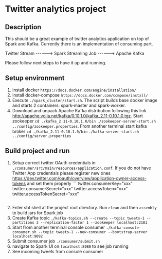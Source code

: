 Twitter analytics project
=========================

Description
-----------
This should be a great example of twitter analytics application on top of Spark and Kafka.
Currently there is an implementation of consuming part.

Twitter Stream ------> Spark Streaming Job ------> Apache Kafka

Please follow next steps to have it up and running.

Setup environment
-----------------

1. Install docker `https://docs.docker.com/engine/installation/`
2. Install docker-compose `https://docs.docker.com/compose/install/`
3. Execute `./spark_cluster/start.sh`. The script builds base docker image
   and starts 2 containers: spark-master and spark-worker.
4. Download and unpack Apache Kafka distribution following this link http://apache.volia.net/kafka/0.10.1.0/kafka_2.11-0.10.1.0.tgz.
   Start zookeeper `cd ./kafka_2.11-0.10.1.0/bin` `./zookeeper-server-start.sh ../config/zookeeper.properties`. 
   From another terminal start kafka broker `cd ./kafka_2.11-0.10.1.0/bin` `./kafka-server-start.sh ../config/server.properties`

Build project and run
---------------------

1. Setup correct twitter OAuth credentials in `./consumer/src/main/resources/application.conf`. 
   If you do not have Twitter App credentials please register new ones https://dev.twitter.com/oauth/overview/application-owner-access-tokens
   and set them properly ```
   twitter.consumerKey="xxx"
   twitter.consumerSecret="xxx"
   twitter.accessToken="xxx"
   twitter.accessTokenSecret="xxx"
    ```
2. Enter sbt shell at the project root directory. Run `clean` and then `assembly` to build jars for Spark job
3. Create Kafka topic `./kafka-topics.sh --create --topic tweets-1 --partitions 3 --replication-factor 1 --zookeeper localhost:2181`
4. Start from another terminal console consumer `./kafka-console-consumer.sh --topic tweets-1 --new-consumer --bootstrap-server localhost:9092`
3. Submit consumer job `./consumer/submit.sh`
4. navigate to Spark UI on `localhost:8080` to see job running
5. See incoming tweets from console consumer
